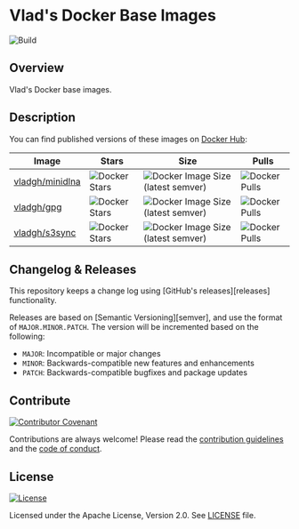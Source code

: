 # Vlad's Docker Base Images

![Build](https://github.com/vladgh/docker_base_images/actions/workflows/build.yml/badge.svg)

## Overview

Vlad's Docker base images.

## Description

You can find published versions of these images on [Docker Hub](https://hub.docker.com/r/vladgh):

| Image | Stars | Size | Pulls |
| ----- | ----- | ---- | ----- |
| [vladgh/minidlna](https://hub.docker.com/r/vladgh/minidlna) | ![Docker Stars](https://img.shields.io/docker/stars/vladgh/minidlna) | ![Docker Image Size (latest semver)](https://img.shields.io/docker/image-size/vladgh/minidlna) | ![Docker Pulls](https://img.shields.io/docker/pulls/vladgh/minidlna) |
| [vladgh/gpg](https://hub.docker.com/r/vladgh/gpg) | ![Docker Stars](https://img.shields.io/docker/stars/vladgh/gpg) | ![Docker Image Size (latest semver)](https://img.shields.io/docker/image-size/vladgh/gpg) | ![Docker Pulls](https://img.shields.io/docker/pulls/vladgh/gpg) |
| [vladgh/s3sync](https://hub.docker.com/r/vladgh/s3sync) | ![Docker Stars](https://img.shields.io/docker/stars/vladgh/s3sync) | ![Docker Image Size (latest semver)](https://img.shields.io/docker/image-size/vladgh/s3sync) | ![Docker Pulls](https://img.shields.io/docker/pulls/vladgh/s3sync) |

## Changelog & Releases

This repository keeps a change log using [GitHub's releases][releases]
functionality.

Releases are based on [Semantic Versioning][semver], and use the format
of `MAJOR.MINOR.PATCH`. The version will be incremented
based on the following:

* `MAJOR`: Incompatible or major changes
* `MINOR`: Backwards-compatible new features and enhancements
* `PATCH`: Backwards-compatible bugfixes and package updates

## Contribute

[![Contributor Covenant](https://img.shields.io/badge/Contributor%20Covenant-v2.0%20adopted-007ba7.svg)](https://www.contributor-covenant.org/version/2/0/code_of_conduct.html)

Contributions are always welcome! Please read the [contribution guidelines](.github/CONTRIBUTING.md) and the [code of conduct](.github/CODE_OF_CONDUCT.md).

## License

[![License](https://img.shields.io/badge/License-Apache%202.0-blue.svg)](https://opensource.org/licenses/Apache-2.0)

Licensed under the Apache License, Version 2.0.
See [LICENSE](LICENSE) file.
